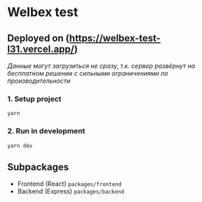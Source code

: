 # Welbex test

## Deployed on (https://welbex-test-l31.vercel.app/)
_Данные могут загрузиться не сразу, т.к. сервер развёрнут на бесплатном решении с сильными ограничениями по производительности_

### 1. Setup project
```
yarn
```

### 2. Run in development
```
yarn dev
```

## Subpackages
* Frontend (React) `packages/frontend`
* Backend (Express) `packages/backend`
